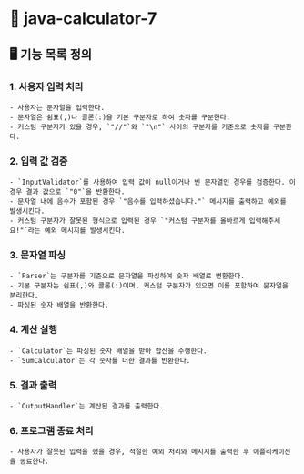 # 🔢 java-calculator-7

## 🖥️ 기능 목록 정의

### 1. **사용자 입력 처리**
    - 사용자는 문자열을 입력한다.
    - 문자열은 쉼표(,)나 콜론(:)을 기본 구분자로 하여 숫자를 구분한다.
    - 커스텀 구분자가 있을 경우, `"//"`와 `"\n"` 사이의 구분자를 기준으로 숫자를 구분한다.

### 2. **입력 값 검증**
    - `InputValidator`를 사용하여 입력 값이 null이거나 빈 문자열인 경우를 검증한다. 이 경우 결과 값으로 `"0"`을 반환한다.
    - 문자열 내에 음수가 포함된 경우 `"음수를 입력하셨습니다."` 메시지를 출력하고 예외를 발생시킨다.
    - 커스텀 구분자가 잘못된 형식으로 입력된 경우 `"커스텀 구분자를 올바르게 입력해주세요!"`라는 예외 메시지를 발생시킨다.

### 3. **문자열 파싱**
    - `Parser`는 구분자를 기준으로 문자열을 파싱하여 숫자 배열로 변환한다.
    - 기본 구분자는 쉼표(,)와 콜론(:)이며, 커스텀 구분자가 있으면 이를 포함하여 문자열을 분리한다.
    - 파싱된 숫자 배열을 반환한다.

### 4. **계산 실행**
    - `Calculator`는 파싱된 숫자 배열을 받아 합산을 수행한다.
    - `SumCalculator`는 각 숫자를 더한 결과를 반환한다.

### 5. **결과 출력**
    - `OutputHandler`는 계산된 결과를 출력한다.

### 6. **프로그램 종료 처리**
    - 사용자가 잘못된 입력을 했을 경우, 적절한 예외 처리와 메시지를 출력한 후 애플리케이션을 종료한다.